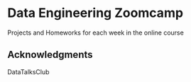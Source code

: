 # Data Engineering Zoomcamp

Projects and Homeworks for each week in the online course


## Acknowledgments
DataTalksClub
